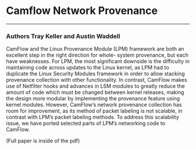 # Camflow Network Provenance
-----------------------------

### Authors Tray Keller and Austin Waddell

CamFlow and the Linux Provenance Module (LPM) framework 
are both an excellent step in the right direction for whole-
system provenance, but each have weaknesses. For LPM, the
most significant downside is the difficulty in maintaining
code across updates to the Linux kernel, as LPM had to duplicate 
the Linux Security Modules framework in order to allow
stacking provenance collection with other functionality. In
contrast, CamFlow makes use of Netfilter hooks and advances
in LSM modules to greatly reduce the amount of code which
must be changed between kernel releases, making the design
more modular by implementing the provenance feature using
kernel modules. However, CamFlow’s network provenance
collection has room for improvement, as its method of packet
labeling is not scalable, in contrast with LPM’s packet labeling methods.
To address this scalability issue, we have ported
selected parts of LPM’s networking code to CamFlow.

(Full paper is inside of the pdf)
